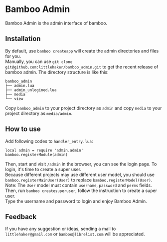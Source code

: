 # Bamboo Admin
Bamboo Admin is the admin interface of bamboo.  
## Installation
By default, use `bamboo createapp` will create the admin directories and files for you.  
Manually, you can use `git clone git@github.com:littlehaker/bamboo_admin.git` to get the recent release of bamboo admin.
The directory structure is like this:

	bamboo_admin
	├── admin.lua
	├── admin_unlogined.lua
	├── media
	└── view

Copy `bamboo_admin` to your project directory as `admin` and copy `media` to your project directory as `media/admin`.
## How to use
Add following codes to `handler_entry.lua`:

	local admin = require 'admin.admin'
	bamboo.registerModule(admin)

Then, start and visit `/admin` in the browser, you can see the login page.
To login, it's time to create a super user.  
Because different projects may use different user model, you should use `bamboo.registerMainUser(User)` to replace `bamboo.registerModel(User)`.  
Note: The `User` model must contain `username`, `password` and `perms` fields.  
Then, run `bamboo createsuperuser`, follow the instruction to create a super user.  
Type the username and password to login and enjoy Bamboo Admin.
## Feedback
If you have any suggestion or ideas, sending a mail to `littlehaker@gmail.com` or `bamboo@librelist.com` will be appreciated.

